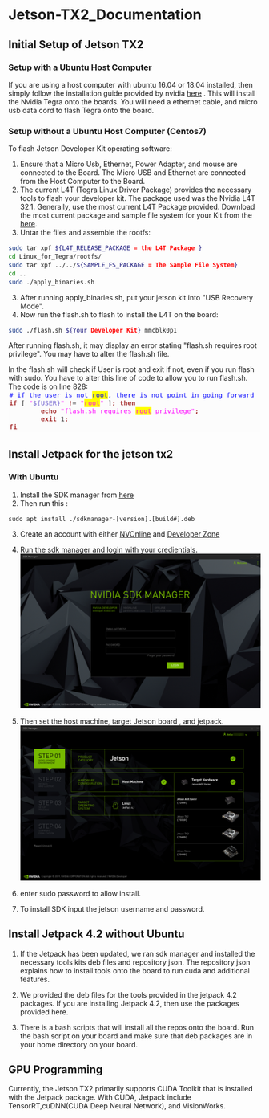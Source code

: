 # Jetson-TX2_Documentation

## Initial Setup of Jetson TX2 
### Setup with a Ubuntu Host Computer
If you are using a host computer with ubuntu 16.04 or 18.04 installed, then simply follow the installation guide provided by nvidia [here](https://docs.nvidia.com/jetson/l4t/index.html#page/Tegra%2520Linux%2520Driver%2520Package%2520Development%2520Guide%2Fquick_start.html%23) . 
This will install the Nvidia Tegra onto the boards. You will need a ethernet cable, and micro usb data cord to flash Tegra onto the board.

### Setup without a Ubuntu Host Computer (Centos7)
To flash Jetson Developer Kit operating software:
1. Ensure that a Micro Usb, Ethernet, Power Adapter, and mouse are connected to the Board. The Micro USB and Ethernet are connected from the Host Computer to the Board.
2. The current L4T (Tegra Linux Driver Package) provides the necessary tools to flash your developer kit. The package used was the Nvidia L4T 32.1. Generally, use the most current L4T Package provided. Download the most current package and sample file system for your Kit from the [here](https://developer.nvidia.com/linux-tegra). 
3. Untar the files and assemble the rootfs:
```bash
sudo tar xpf ${L4T_RELEASE_PACKAGE = the L4T Package }
cd Linux_for_Tegra/rootfs/
sudo tar xpf ../../${SAMPLE_FS_PACKAGE = The Sample File System}
cd ..
sudo ./apply_binaries.sh
```
3. After running apply_binaries.sh, put your jetson kit into "USB Recovery Mode".
4. Now run the flash.sh to flash to install the L4T  on the board:
```bash
sudo ./flash.sh ${Your Developer Kit} mmcblk0p1
```
 After running flash.sh, it may display an error stating "flash.sh requires root privilege". You may have to alter the flash.sh file.
 
In the flash.sh will check if User is root and exit if not, even if you run flash with sudo. You have to alter this line of code to allow you to run flash.sh. The code is on line 828:
![alt text](https://raw.githubusercontent.com/vincentcheng08/Jetson-TX2_Documentation/master/Flashsh_Error.png)

## Install Jetpack for the jetson tx2
### With Ubuntu 
1. Install the SDK manager from [here](https://developer.nvidia.com/embedded/downloads) 
2. Then run this : 
```bashWe
sudo apt install ./sdkmanager-[version].[build#].deb 
```
3. Create an account with either [NVOnline](https://partners.nvidia.com/) and [Developer Zone](https://developer.nvidia.com/)

4. Run the sdk manager and login with your credientials.
![alt text](https://raw.githubusercontent.com/vincentcheng08/Jetson-TX2_Documentation/master/sdkm-login.png)

5. Then set the host machine, target Jetson board , and jetpack.
![alt text](https://raw.githubusercontent.com/vincentcheng08/Jetson-TX2_Documentation/master/sdkm-1-jetson-target-options.png)
6. enter sudo password to allow install.

7. To install SDK input the jetson username and password.

## Install Jetpack 4.2 without Ubuntu 
1. If the Jetpack has been updated, we ran sdk manager and installed the necessary tools kits deb files and repository json. The repository json explains how to install tools onto the board to run cuda and additional features.

2. We provided the deb files for the tools provided in the jetpack 4.2 packages. If you are installing Jetpack 4.2, then use the packages provided here.

3. There is a bash scripts that will install all the repos onto the board. Run the bash script on your board and make sure that deb packages are in your home directory on your board.



## GPU Programming
 Currently, the Jetson TX2 primarily supports CUDA Toolkit that is installed with the Jetpack package. With CUDA, Jetpack include TensorRT,cuDNN(CUDA Deep Neural Network), and VisionWorks.

